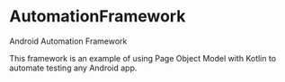 # AutomationFramework
Android Automation Framework

This framework is an example of using Page Object Model with Kotlin to automate testing any Android
app.

